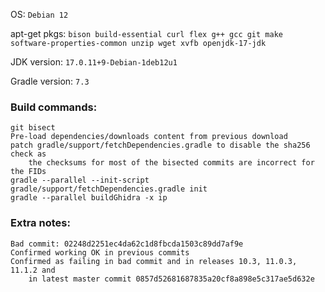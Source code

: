 OS: ```Debian 12```

apt-get pkgs: ```bison build-essential curl flex g++ gcc git make software-properties-common unzip wget xvfb openjdk-17-jdk```

JDK version: ```17.0.11+9-Debian-1deb12u1```

Gradle version: ```7.3```

### Build commands:
    git bisect
    Pre-load dependencies/downloads content from previous download
    patch gradle/support/fetchDependencies.gradle to disable the sha256 check as
        the checksums for most of the bisected commits are incorrect for the FIDs
    gradle --parallel --init-script gradle/support/fetchDependencies.gradle init
    gradle --parallel buildGhidra -x ip

### Extra notes:
    Bad commit: 02248d2251ec4da62c1d8fbcda1503c89dd7af9e
    Confirmed working OK in previous commits
    Confirmed as failing in bad commit and in releases 10.3, 11.0.3, 11.1.2 and
        in latest master commit 0857d52681687835a20cf8a898e5c317ae5d632e

